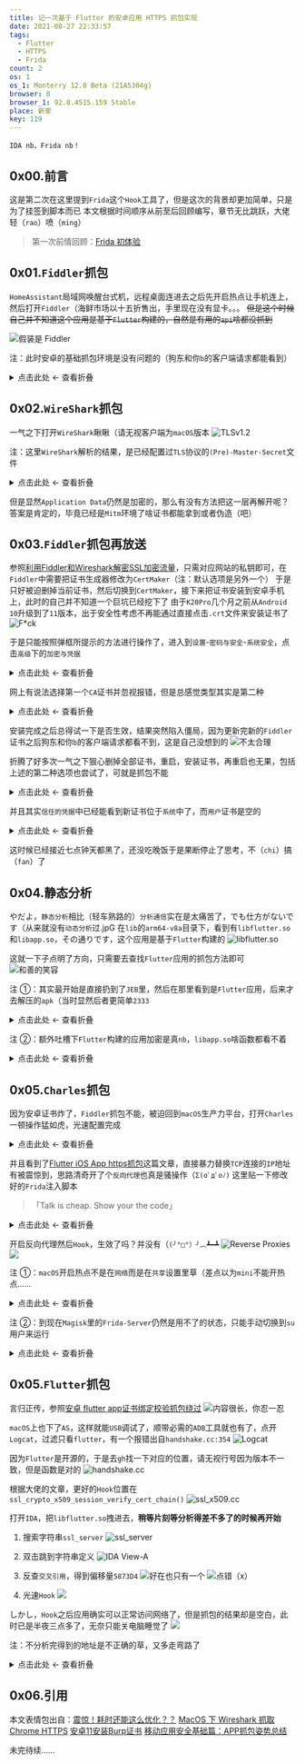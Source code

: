 ```yaml
---
title: 记一次基于 Flutter 的安卓应用 HTTPS 抓包实现
date: 2021-08-27 22:33:57
tags:
  - Flutter
  - HTTPS
  - Frida
count: 2
os: 1
os_1: Monterry 12.0 Beta (21A5304g)
browser: 0
browser_1: 92.0.4515.159 Stable
place: 新家
key: 119
---
```

    IDA nb，Frida nb！
<!-- more -->
## 0x00.前言
这是第二次在这里提到`Frida`这个`Hook`工具了，但是这次的背景却更加简单，只是为了挂签到脚本而已
本文根据时间顺序从前至后回顾编写，章节无比跳跃，大佬轻（`rao`）喷（`ming`）
> 第一次前情回顾：[Frida 初体验](./init.html)

## 0x01.`Fiddler`抓包
`HomeAssistant`局域网唤醒台式机，远程桌面连进去之后先开启热点让手机连上，然后打开`Fiddler`（海鲜市场以十五折售出，手里现在没有显卡。。。
~~但是这个时候自己并不知道这个应用是基于`Flutter`构建的，自然是有用的`api`啥都没抓到~~

![假装是 Fiddler](https://i1.yuangezhizao.cn/macOS/20210826232700.png!webp)

注：此时安卓的基础抓包环境是没有问题的（狗东和你`b`的客户端请求都能看到）

<details><summary>点击此处 ← 查看折叠</summary>

![Move Cert……](https://i1.yuangezhizao.cn/Redmi-K20Pro/Screenshot_2021-08-27-23-50-07-403_com.topjohnwu..jpg!webp)
![TrustMeAlready](https://i1.yuangezhizao.cn/Redmi-K20Pro/Screenshot_2021-08-27-23-50-24-535_org.meowcat.ed.jpg!webp)

</details>

## 0x02.`WireShark`抓包
一气之下打开`WireShark`瞅瞅（请无视客户端为`macOS`版本
![TLSv1.2](https://i1.yuangezhizao.cn/macOS/20210826232801.png!webp)

注：这里`WireShark`解析的结果，是已经配置过`TLS`协议的`(Pre)-Master-Secret`文件

<details><summary>点击此处 ← 查看折叠</summary>

![.ssl-key.log](https://i1.yuangezhizao.cn/macOS/20210827225706.png!webp)

</details>

但是显然`Application Data`仍然是加密的，那么有没有方法把这一层再解开呢？答案是肯定的，毕竟已经是`Mitm`环境了啥证书都能拿到或者伪造（吧）

## 0x03.`Fiddler`抓包再放送
参照[利用Fiddler和Wireshark解密SSL加密流量](https://web.archive.org/web/20210827150219/https://www.cnblogs.com/alonesword/p/4567380.html)，只需对应网站的私钥即可，在`Fiddler`中需要把证书生成器修改为`CertMaker`（注：默认选项是另外一个）
于是只好被迫删掉当前证书，然后切换到`CertMaker`，接下来把证书安装到安卓手机上，此时的自己并不知道一个巨坑已经挖下了
由于`K20Pro`几个月之前从`Android 10`升级到了`11`版本，出于安全性考虑不再能通过直接点击`.crt`文件来安装证书了
![F*ck](https://i1.yuangezhizao.cn/Redmi-K20Pro/Screenshot_2021-08-27-23-08-57-219_com.android.ce.jpg!webp)

于是只能按照弹框所提示的方法进行操作了，进入到`设置`-`密码与安全`-`系统安全`，点击`高级`下的`加密与凭据`

<details><summary>点击此处 ← 查看折叠</summary>

![加密与凭据](https://i1.yuangezhizao.cn/Redmi-K20Pro/Screenshot_2021-08-27-23-13-27-354_com.android.se.jpg!webp)

</details>

网上有说法选择第一个`CA`证书并忽视报错，但是总感觉类型其实是第二种

<details><summary>点击此处 ← 查看折叠</summary>

![选择困难症](https://i1.yuangezhizao.cn/Redmi-K20Pro/Screenshot_2021-08-27-23-13-30-009_com.android.se.jpg!webp)

</details>

安装完成之后总得试一下是否生效，结果突然陷入僵局，因为更新完新的`Fiddler`证书之后狗东和你`b`的客户端请求都看不到，这是自己没想到的
![不太合理](https://i1.yuangezhizao.cn/macOS/QQ20210827-234006@2x.png!webp)

折腾了好多次一气之下狠心删掉全部证书，重启，安装证书，再重启也无果，包括上述的第二种选项也尝试了，可就是抓包不能

<details><summary>点击此处 ← 查看折叠</summary>

![全部木大？](https://i1.yuangezhizao.cn/Redmi-K20Pro/Screenshot_2021-08-26-18-33-31-422_com.android.se.jpg!webp)
![全部木大了](https://i1.yuangezhizao.cn/Redmi-K20Pro/Screenshot_2021-08-26-19-10-55-186_com.android.se.jpg!webp)

</details>

并且其实`信任的凭据`中已经能看到新证书位于`系统`中了，而`用户`证书是空的

<details><summary>点击此处 ← 查看折叠</summary>

![系统](https://i1.yuangezhizao.cn/Redmi-K20Pro/Screenshot_2021-08-27-23-19-14-257_com.android.se.jpg!webp)
![2021-08-25](https://i1.yuangezhizao.cn/Redmi-K20Pro/Screenshot_2021-08-27-23-19-16-886_com.android.se.jpg!webp)
![用户](https://i1.yuangezhizao.cn/Redmi-K20Pro/Screenshot_2021-08-27-23-19-20-109_com.android.se.jpg!webp)

</details>

这时候已经接近七点钟天都黑了，还没吃晚饭于是果断停止了思考，不（`chi`）搞（`fan`）了

## 0x04.静态分析
やだよ，`静态分析`相比（轻车熟路的）`分析通信`实在是太痛苦了，でも仕方がないです（从来就没有`动态分析`过.jpG
在`lib`的`arm64-v8a`目录下，看到有`libflutter.so`和`libapp.so`，その通りです，这个应用是基于`Flutter`构建的
![libflutter.so](https://i1.yuangezhizao.cn/macOS/QQ20210828-000757@2x.png!webp)

这就一下子点明了方向，只需要去查找`Flutter`应用的抓包方法即可
![和善的笑容](https://i1.yuangezhizao.cn/macOS/QQ20210828-001319@2x.png!webp)

注 ①：其实最开始是直接扔到了`JEB`里，然后在那里看到是`Flutter`应用，后来才去解压的`apk`（当时显然后者更简单`2333`

<details><summary>点击此处 ← 查看折叠</summary>

![又有新版本了好评](https://i1.yuangezhizao.cn/macOS/20210827000800.png!webp)
![FlutterApplication](https://i1.yuangezhizao.cn/macOS/20210827002100.png!webp)
![开幕雷击，彩蛋草](https://i1.yuangezhizao.cn/macOS/20210827002300.png!webp)

</details>

注 ②：额外吐槽下`Flutter`构建的应用加密是真`nb`，`libapp.so`啥函数都看不着

<details><summary>点击此处 ← 查看折叠</summary>

![？](https://i1.yuangezhizao.cn/macOS/20210827003500.png!webp)

</details>

## 0x05.`Charles`抓包
因为安卓证书炸了，`Fiddler`抓包不能，被迫回到`macOS`生产力平台，打开`Charles`一顿操作猛如虎，光速配置完成

<details><summary>点击此处 ← 查看折叠</summary>

![HTTP PROXY](https://i1.yuangezhizao.cn/macOS/QQ20210827-120744@2x.png!webp)
![SSL PROXY](https://i1.yuangezhizao.cn/macOS/QQ20210827-120733@2x.png!webp)

</details>

并且看到了[Flutter iOS App https抓包](https://web.archive.org/web/20210827162752/https://www.jianshu.com/p/53b53993a7f4)这篇文章，直接暴力替换`TCP`连接的`IP`地址有被震惊到，思路清奇开了个`反向代理`也真是骚操作（`Σ(oﾟдﾟoﾉ)`
这里贴一下修改好的`Frida`注入脚本
> 「Talk is cheap. Show your the code」

<details><summary>点击此处 ← 查看折叠</summary>

``` javascript
/*
*
* @creantan
*
* Example usage:
* # frida -U -f com.mrnew.door -l flutter_connect_.js --no-pause
*
*/

var sIP = '47.91.165.221' // 目标 IP 地址
var xIP = '192.168.2.1' // 代理电脑 IP 地址

// IP 字符串转 int
function ipToInt(ip){
    var  result = ip.split('.');
    return (parseInt(result[3]) << 24 
        | parseInt(result[2]) << 16
        | parseInt(result[1]) << 8
        | parseInt(result[0]));
}

// int 转 IP 字符串
function parseIp (number) {
  var ip = ''
  if (number <= 0) {
    return ip
  }
  const ip3 = (number << 0) >>> 24
  const ip2 = (number << 8) >>> 24
  const ip1 = (number << 16) >>> 24
  const ip0 = (number << 24) >>> 24
  ip += ip0 + '.' + ip1 + '.' + ip2 + '.' + ip3
  return ip
}

function parsePort(number) {
    return ((number & 0xFF) << 8) | ((number & 0xFF00) >> 8);
}

Interceptor.attach(Module.findExportByName(null, "connect"), {
    onEnter: function(args) {
        var fd = args[0].toInt32()
        if (Socket.type(fd) !== 'tcp')
          return;

        var ipAddr = args[1].add(4)
        var ip = parseIp(Memory.readU32(ipAddr))
        var portAddr = args[1].add(2)
        var port = parsePort(Memory.readUShort(portAddr));
        
        // 判断是否为目标地址
        if (ip === sIP) {
            console.log("[+] connect: " +ip+ ':'+ port);

            // 替换 IP 地址为代理主机
            Memory.writeU32(ipAddr,ipToInt(xIP))

            // 打印替换后地址
            console.log(hexdump(ptr(args[1]), {
                length: 32,
                header: true,
                ansi: true
            }))
        }
    }
})
```

</details>

开启反向代理然后`Hook`，生效了吗？并没有（`(╯°□°）╯︵┻━┻`
![Reverse Proxies](https://i1.yuangezhizao.cn/macOS/QQ20210827-120707@2x.png!webp)
![](https://i1.yuangezhizao.cn/macOS/QQ20210827-234402@2x.png!webp)

注 ①：`macOS`开启热点不是在`网络`而是在`共享`设置里草（差点以为`mini`不能开热点……

<details><summary>点击此处 ← 查看折叠</summary>

![互联网共享](https://i1.yuangezhizao.cn/macOS/20210826232800.png!webp)

</details>

注 ②：到现在`Magisk`里的`Frida-Server`仍然是用不了的状态，只能手动切换到`su`用户来运行

<details><summary>点击此处 ← 查看折叠</summary>

![根本就连不上](https://i1.yuangezhizao.cn/macOS/20210827014300.png!webp)
![这样才能连上](https://i1.yuangezhizao.cn/macOS/20210827015000.png!webp)
![确认生效](https://i1.yuangezhizao.cn/macOS/20210827015001.png!webp)

</details>

## 0x05.`Flutter`抓包
言归正传，参照[安卓 flutter app证书绑定校验抓包绕过](https://web.archive.org/web/20210827172655/https://blog.csdn.net/yhsnihao/article/details/110477720)
![内容很长，你忍一忍](https://i1.yuangezhizao.cn/macOS/QQ20210827-234133@2x.png!webp)

`macOS`上也下了`AS`，这样就能`USB`调试了，顺带必需的`ADB`工具就也有了，点开`Logcat`，过滤只看`flutter`，有一个报错出自`handshake.cc:354`
![Logcat](https://i1.yuangezhizao.cn/macOS/20210827104800.png!webp)

因为`Flutter`是开源的，于是去`gh`找一下对应的位置，请无视行号因为版本不一致，但是函数是对的
![handshake.cc](https://i1.yuangezhizao.cn/macOS/20210828011239.png!webp)

根据大佬的文章，更好的`Hook`位置在`ssl_crypto_x509_session_verify_cert_chain()`
![ssl_x509.cc](https://i1.yuangezhizao.cn/macOS/20210828011533.png!webp)

打开`IDA`，把`libflutter.so`拽进去，**稍等片刻等分析得差不多了的时候再开始**
1. 搜索字符串`ssl_server`
![ssl_server](https://i1.yuangezhizao.cn/macOS/20210827022000.png!webp)

2. 双击跳到字符串定义
![IDA View-A](https://i1.yuangezhizao.cn/macOS/20210827022100.png!webp)

3. 反查`交叉引用`，得到偏移量`5873D4`
![好在也只有一个](https://i1.yuangezhizao.cn/macOS/20210827030100.png!webp)
![点错（x）](https://i1.yuangezhizao.cn/macOS/20210827022300.png!webp)

4. 光速`Hook`
![](https://i1.yuangezhizao.cn/macOS/20210827031300.png!webp)

しかし，`Hook`之后应用确实可以正常访问网络了，但是抓包的结果却是空白，此时已是半夜三点多了，无奈只能关电脑睡觉了
![](https://i1.yuangezhizao.cn/macOS/QQ20210827-234320@2x.png!webp)

注：不分析完得到的地址是不正确的草，又多走弯路了

<details><summary>点击此处 ← 查看折叠</summary>

![0x3C925A](https://i1.yuangezhizao.cn/macOS/20210827022900.png!webp)
![0x3C91EC](https://i1.yuangezhizao.cn/macOS/20210827023100.png!webp)
![](https://i1.yuangezhizao.cn/macOS/QQ20210827-234436@2x.png!webp)

</details>

## 0x06.引用
本文表情包出自：[震惊！耗时还能这么优化？？](https://web.archive.org/web/20210825021942/https%3A%2F%2Fmp.weixin.qq.com%2Fs%3F__biz%3DMzAwNDY1ODY2OQ%253D%253D%26mid%3D2649288229%26idx%3D1%26sn%3Dab95815670a0f2b833dbaadfeedc8b44)
[MacOS 下 Wireshark 抓取 Chrome HTTPS](https://web.archive.org/web/20210904144220/https://segmentfault.com/a/1190000021142289)
[安卓11安装Burp证书](https://web.archive.org/web/20210827161535/https://blog.csdn.net/change518/article/details/118159132)
[移动应用安全基础篇：APP抓包姿势总结](https://www.freebuf.com/articles/web/207041.html)

未完待续……
